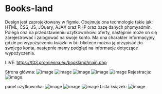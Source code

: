 # Books-land

Design jest zaprojektowany w figmie. Obejmuje ona technologie takie jak: HTML, CSS, JS, JQuery, AJAX oraz PHP oraz bazę danych phpmyadmin.
Polega ona na przedstawieniu użytkownikowi oferty, następnie może on się zarejestrować i zalogować na swoje konto. Ma ona charakter informacyjny gdzie po wypożyczeniu książki w bi-
bliotece można ją przypisać do swojego konta, następnie mamy podgląd na informacje dotyczące wypożyczenia.

LIVE: https://t03.promienna.eu/bookland/main.php

Strona główna:
![image](https://user-images.githubusercontent.com/64775656/116706331-d1e88b00-a9cd-11eb-9523-41d521337f90.png)
![image](https://user-images.githubusercontent.com/64775656/116706409-e62c8800-a9cd-11eb-82b8-a07c7c342e1a.png)
![image](https://user-images.githubusercontent.com/64775656/116706444-ee84c300-a9cd-11eb-8151-42509a454b99.png)
![image](https://user-images.githubusercontent.com/64775656/116706474-f7759480-a9cd-11eb-948a-5c065782f05c.png)
![image](https://user-images.githubusercontent.com/64775656/116706493-fcd2df00-a9cd-11eb-99ce-e7d84e30ec5e.png)
Rejestracja: 
![image](https://user-images.githubusercontent.com/64775656/116706578-0fe5af00-a9ce-11eb-9256-0ecd1ab07d18.png)

panel użytkownika:
![image](https://user-images.githubusercontent.com/64775656/116706672-24c24280-a9ce-11eb-8366-6d3c3b5d91fd.png)
![image](https://user-images.githubusercontent.com/64775656/116706692-2b50ba00-a9ce-11eb-80dd-84f5e4fdfe7b.png)
![image](https://user-images.githubusercontent.com/64775656/116706710-30ae0480-a9ce-11eb-98bf-e3a893d68ae8.png)
Lista ksiązek:
![image](https://user-images.githubusercontent.com/64775656/116706744-3c99c680-a9ce-11eb-8f63-77f2dd1999a8.png)
